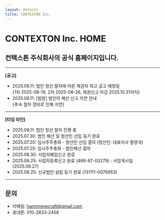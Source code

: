 ```yaml
---
layout: default
title: CONTEXTON Inc.
---
```


# CONTEXTON Inc. HOME

## 컨텍스톤 주식회사의 공식 홈페이지입니다.

---

**[공고]**

  - 2025.08.11: 법인 청산 절차에 따른 채권자 최고 공고 예정일<br>
      {1차 2025-08-19, 2차 2025-08-26, 채권신고 마감 2025.10.31까지}
  - 2025.08.11: [법원] 법인의 해산 신고 지연 안내<br>
      {후속 절차 정비로 인해 지연}

---

**[타임 라인]**

  - 2025.08.11: 법인 청산 절차 진행 중
  - 2025.07.30: 법인 해산 및 청산인 선임 등기 완료
  - 2025.07.20: 임시주주총회 - 청산인 선임 결의 (청산인: 대표이사 함영국)
  - 2025.07.20: 임시주주총회 - 법인해산 결의
  - 2025.06.30: 사업자폐업신고 완료
  - 2025.06.25: 사업자등록신고 완료 (469-87-03279) : 사업게시일 (2025.06.27)
  - 2025.06.25: 신규법인 설립 등기 완료 (131111-0076953)

---

## 문의

  - 이메일: hamnminecraft@gmail.com
  - 휴대폰: 010-3833-2458
